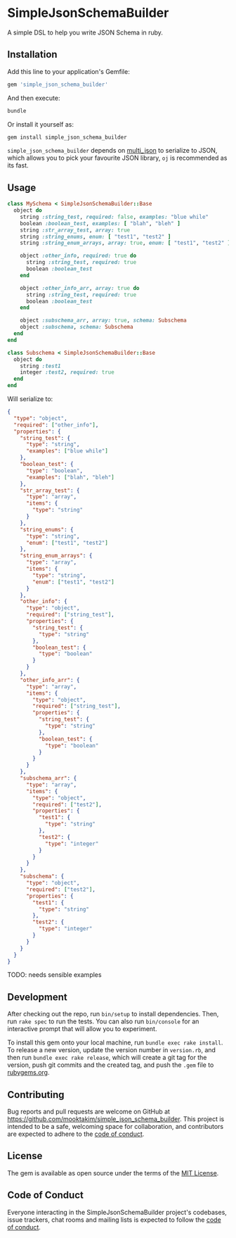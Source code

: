 # SimpleJsonSchemaBuilder

A simple DSL to help you write JSON Schema in ruby.

## Installation

Add this line to your application's Gemfile:

```ruby
gem 'simple_json_schema_builder'
```

And then execute:

```bash
bundle
```

Or install it yourself as:

```bash
gem install simple_json_schema_builder
```

`simple_json_schema_builder` depends on [multi_json](https://github.com/intridea/multi_json) to serialize to JSON, which allows you to pick your favourite JSON library, `oj` is recommended as its fast.

## Usage

```ruby
class MySchema < SimpleJsonSchemaBuilder::Base
  object do
    string :string_test, required: false, examples: "blue while"
    boolean :boolean_test, examples: [ "blah", "bleh" ]
    string :str_array_test, array: true
    string :string_enums, enum: [ "test1", "test2" ]
    string :string_enum_arrays, array: true, enum: [ "test1", "test2" ]

    object :other_info, required: true do
      string :string_test, required: true
      boolean :boolean_test
    end

    object :other_info_arr, array: true do
      string :string_test, required: true
      boolean :boolean_test
    end

    object :subschema_arr, array: true, schema: Subschema
    object :subschema, schema: Subschema
  end
end

class Subschema < SimpleJsonSchemaBuilder::Base
  object do
    string :test1
    integer :test2, required: true
  end
end
```

Will serialize to:

```json
{
  "type": "object",
  "required": ["other_info"],
  "properties": {
    "string_test": {
      "type": "string",
      "examples": ["blue while"]
    },
    "boolean_test": {
      "type": "boolean",
      "examples": ["blah", "bleh"]
    },
    "str_array_test": {
      "type": "array",
      "items": {
        "type": "string"
      }
    },
    "string_enums": {
      "type": "string",
      "enum": ["test1", "test2"]
    },
    "string_enum_arrays": {
      "type": "array",
      "items": {
        "type": "string",
        "enum": ["test1", "test2"]
      }
    },
    "other_info": {
      "type": "object",
      "required": ["string_test"],
      "properties": {
        "string_test": {
          "type": "string"
        },
        "boolean_test": {
          "type": "boolean"
        }
      }
    },
    "other_info_arr": {
      "type": "array",
      "items": {
        "type": "object",
        "required": ["string_test"],
        "properties": {
          "string_test": {
            "type": "string"
          },
          "boolean_test": {
            "type": "boolean"
          }
        }
      }
    },
    "subschema_arr": {
      "type": "array",
      "items": {
        "type": "object",
        "required": ["test2"],
        "properties": {
          "test1": {
            "type": "string"
          },
          "test2": {
            "type": "integer"
          }
        }
      }
    },
    "subschema": {
      "type": "object",
      "required": ["test2"],
      "properties": {
        "test1": {
          "type": "string"
        },
        "test2": {
          "type": "integer"
        }
      }
    }
  }
}
```

TODO: needs sensible examples

## Development

After checking out the repo, run `bin/setup` to install dependencies. Then, run `rake spec` to run the tests. You can also run `bin/console` for an interactive prompt that will allow you to experiment.

To install this gem onto your local machine, run `bundle exec rake install`. To release a new version, update the version number in `version.rb`, and then run `bundle exec rake release`, which will create a git tag for the version, push git commits and the created tag, and push the `.gem` file to [rubygems.org](https://rubygems.org).

## Contributing

Bug reports and pull requests are welcome on GitHub at <https://github.com/mooktakim/simple_json_schema_builder>. This project is intended to be a safe, welcoming space for collaboration, and contributors are expected to adhere to the [code of conduct](https://github.com/mooktakim/simple_json_schema_builder/blob/main/CODE_OF_CONDUCT.md).

## License

The gem is available as open source under the terms of the [MIT License](https://opensource.org/licenses/MIT).

## Code of Conduct

Everyone interacting in the SimpleJsonSchemaBuilder project's codebases, issue trackers, chat rooms and mailing lists is expected to follow the [code of conduct](https://github.com/mooktakim/simple_json_schema_builder/blob/main/CODE_OF_CONDUCT.md).
